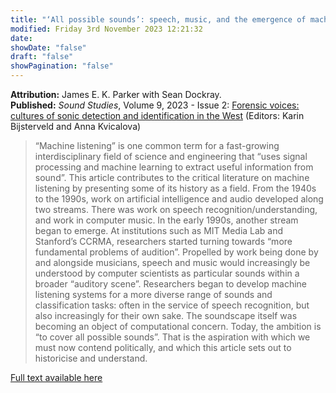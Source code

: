 ```yaml
---
title: "‘All possible sounds’: speech, music, and the emergence of machine listening"
modified: Friday 3rd November 2023 12:21:32
date: 
showDate: "false"
draft: "false"
showPagination: "false"
---
```

**Attribution:** James E. K. Parker with Sean Dockray.  
**Published:** *Sound Studies*, Volume 9, 2023 - Issue 2: [Forensic voices: cultures of sonic detection and identification in the West](https://www.tandfonline.com/toc/rfso20/9/2)  (Editors: Karin Bijsterveld and Anna Kvicalova)

> “Machine listening” is one common term for a fast-growing interdisciplinary field of science and engineering that “uses signal processing and machine learning to extract useful information from sound”. This article contributes to the critical literature on machine listening by presenting some of its history as a field. From the 1940s to the 1990s, work on artificial intelligence and audio developed along two streams. There was work on speech recognition/understanding, and work in computer music. In the early 1990s, another stream began to emerge. At institutions such as MIT Media Lab and Stanford’s CCRMA, researchers started turning towards “more fundamental problems of audition”. Propelled by work being done by and alongside musicians, speech and music would increasingly be understood by computer scientists as particular sounds within a broader “auditory scene”. Researchers began to develop machine listening systems for a more diverse range of sounds and classification tasks: often in the service of speech recognition, but also increasingly for their own sake. The soundscape itself was becoming an object of computational concern. Today, the ambition is “to cover all possible sounds”. That is the aspiration with which we must now contend politically, and which this article sets out to historicise and understand.

[Full text available here](https://www.tandfonline.com/doi/full/10.1080/20551940.2023.2195057)
